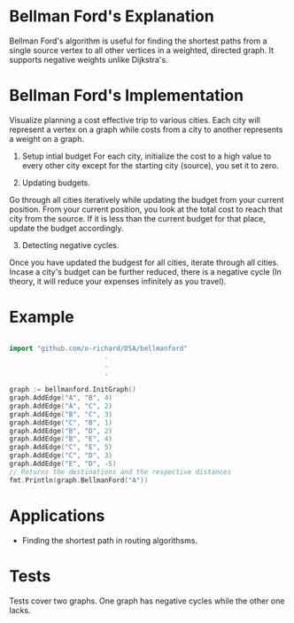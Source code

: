 # Bellman Ford's Explanation

Bellman Ford's algorithm is useful for finding the shortest paths from a single source vertex to all other vertices in a weighted, directed graph. It supports negative weights unlike Dijkstra's.


# Bellman Ford's Implementation

Visualize planning a cost effective trip to various cities. Each city will represent a vertex on a graph while costs from a city to another represents a weight on a graph.

1. Setup intial budget
For each city, initialize the cost to a high value to every other city except for the starting city (source), you set it to zero.

2. Updating budgets.

Go through all cities iteratively while updating the budget from your current position.
From your current position, you look at the total cost to reach that city from the source. If it is less than the current budget for that place, update the budget accordingly.

3. Detecting negative cycles.

Once you have updated the budgest for all cities, iterate through all cities. Incase a city's budget can be further reduced, there is a negative cycle (In theory, it will reduce your expenses infinitely as you travel).

# Example
```go

import "github.com/o-richard/DSA/bellmanford"
                        .
                        .
                        .
                        
graph := bellmanford.InitGraph()
graph.AddEdge("A", "B", 4)
graph.AddEdge("A", "C", 2)
graph.AddEdge("B", "C", 3)
graph.AddEdge("C", "B", 1)
graph.AddEdge("B", "D", 2)
graph.AddEdge("B", "E", 4)
graph.AddEdge("C", "E", 5)
graph.AddEdge("C", "D", 3)
graph.AddEdge("E", "D", -5)
// Returns the destinations and the respective distances
fmt.Println(graph.BellmanFord("A"))

```

# Applications
- Finding the shortest path in routing algorithsms.

# Tests

Tests cover two graphs. One graph has negative cycles while the other one lacks.
